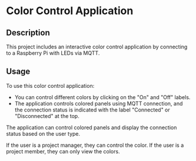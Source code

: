 # Color Control Application

## Description

This project includes an interactive color control application by connecting to a Raspberry Pi with LEDs via MQTT.

## Usage

To use this color control application:

  - You can control different colors by clicking on the "On" and "Off" labels.
  - The application controls colored panels using MQTT connection, and the connection status is indicated with the label "Connected" or "Disconnected" at the top.

The application can control colored panels and display the connection status based on the user type.

If the user is a project manager, they can control the color.
If the user is a project member, they can only view the colors.